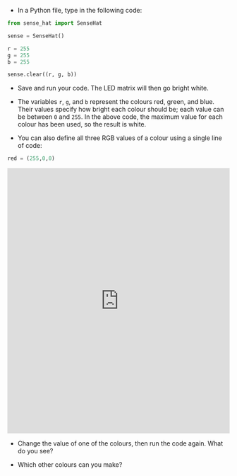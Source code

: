 + In a Python file, type in the following code:

```python
from sense_hat import SenseHat

sense = SenseHat()

r = 255
g = 255
b = 255

sense.clear((r, g, b))
```

+ Save and run your code. The LED matrix will then go bright white.

+ The variables `r`, `g`, and `b` represent the colours red, green, and blue. Their values specify how bright each colour should be; each value can be between `0` and `255`. In the above code, the maximum value for each colour has been used, so the result is white.

+ You can also define all three RGB values of a colour using a single line of code:

```python
red = (255,0,0)
```

<iframe src="https://trinket.io/embed/python/a588ddedcf" width="100%" height="600" frameborder="0" marginwidth="0" marginheight="0" allowfullscreen></iframe>

+ Change the value of one of the colours, then run the code again. What do you see?

+ Which other colours can you make?
